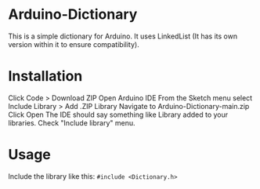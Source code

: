 # Arduino-Dictionary

This is a simple dictionary for Arduino. It uses LinkedList (It has its own version within it to ensure compatibility).

# Installation
Click Code > Download ZIP
Open Arduino IDE
From the Sketch menu select Include Library > Add .ZIP Library
Navigate to Arduino-Dictionary-main.zip
Click Open
The IDE should say something like Library added to your libraries. Check "Include library" menu.
# Usage
Include the library like this:
`#include <Dictionary.h>`
